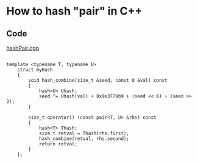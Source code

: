 # How to hash "pair" in C++

## Code

[hashPair.cpp](https://github.com/Peterbotliang/leetcodeNotes/blob/master/hashPair.cpp)

```text

template <typename T, typename U>
    struct myHash
    {
        void hash_combine(size_t &seed, const U &val) const
        {
            hash<U> Uhash;
            seed ^= Uhash(val) + 0x9e3779b9 + (seed << 6) + (seed >> 2);
        }
        
        size_t operator() (const pair<T, U> &rhs) const
        {
            hash<T> Thash;
            size_t retval = Thash(rhs.first);
            hash_combine(retval, rhs.second);
            return retval;
        }
    };
```


